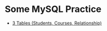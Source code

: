 # Some MySQL Practice
- [3 Tables (Students, Courses, Relationship)]([#3students_courses.sql](https://github.com/Omar7001-B/Problem-Solving/blob/main/MySql/students_courses.sql))
